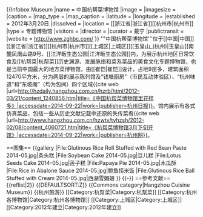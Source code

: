 {{Infobox Museum
|name          = 中国杭帮菜博物馆
|image         = 
|imagesize     = 
|caption       = 
|map_type      = 
|map_caption   = 
|latitude      = 
|longitude     = 
|established   = 2012年3月20日
|dissolved     = 
|location      = [[浙江省|浙江省]][[杭州市|杭州市]]
|type          = 专题博物馆
|visitors      = 
|director      = 
|curator       = 戴宁
|publictransit = 
|website       = http://www.zghbc.com/
}}
'''中国杭帮菜博物馆'''位于[[中国|中国]][[浙江省|浙江省]][[杭州市|杭州市]][[上城区|上城区]][[玉皇山_(杭州)|玉皇山]]南麓凤凰山路9号、[[江洋畈生态公园|江洋畈生态公园]]内，为展示杭州地区日常饮食及[[杭帮菜|杭帮菜]]历史渊源、发展脉络和菜系菜品的美食文化专题博物馆，也是当前中国最大的地方菜博物馆，由[[崔恺|崔恺]]设计，占地9亩多，建筑面积12470平方米，分为两层的展示陈列馆及“钱塘厨房”（市民互动体验区）、“杭州味道”和“东坡阁”（均为包间）四个区域<ref>{{cite web |url=http://hzdaily.hangzhou.com.cn/hzrb/html/2012-03/21/content_1240856.htm|title=《中国杭帮菜博物馆里花样多》|accessdate=2014-09-22|work=|publisher=杭州日报}}</ref>。馆内展示有各式仿真菜品，包括一些从历史文献记载中还原的失传菜肴<ref>{{cite web |url=http://www.hangzhou.com.cn/hzwtv/tvhzsh/2012-02/08/content_4060721.htm|title=《杭帮菜博物馆3月下旬开馆》|accessdate=2014-09-22|work=|publisher=杭州网}}</ref>。

==图集==
{{gallery
|File:Glutinous Rice Roll Stuffed with Red Bean Paste 2014-05.jpg|条头糕
|File:Soybean Cake 2014-05.jpg|豆儿糕
|File:Lotus Seeds Cake 2014-05.jpg|莲子糕
|File:Papaya Pie 2014-05.jpg|木瓜酥
|File:Rice in Abalone Sauce 2014-05.jpg|鲍鱼捞米饭
|File:Glutinous Rice Ball Stuffed with Cream 2014-05.jpg|西湖雪媚娘
}}
{{-}}
==参考文献==
{{reflist|2}}
{{DEFAULTSORT:Z}}
{{Commons category|Hangzhou Cuisine Museum}}
{{杭州旅游}}
[[Category:杭幫菜|Category:杭幫菜]]
[[Category:杭州各博物馆|Category:杭州各博物馆]]
[[Category:上城区|Category:上城区]]
[[Category:2012年建立|Category:2012年建立]]